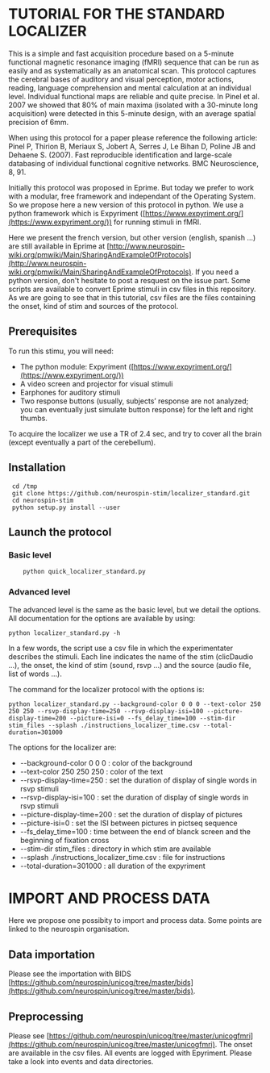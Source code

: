 # TUTORIAL FOR THE STANDARD LOCALIZER


This is a simple and fast acquisition procedure based on a 5-minute functional magnetic resonance imaging (fMRI) sequence that can be run 
as easily and as systematically as an anatomical scan. This protocol captures the cerebral bases of auditory and visual perception, motor 
actions, reading, language comprehension and mental calculation at an individual level. Individual functional maps are reliable and quite 
precise. In Pinel et al. 2007 we showed that 80% of main maxima (isolated with a 30-minute long acquisition) were detected in this 
5-minute design, with an average spatial precision of 6mm. 

When using this protocol for a paper please reference the following article:
Pinel P, Thirion B, Meriaux S, Jobert A, Serres J, Le Bihan D, Poline JB and Dehaene S. (2007). 
Fast reproducible identification and large-scale databasing of individual functional cognitive networks. BMC Neuroscience, 8, 91.

Initially this protocol was proposed in Eprime. But today we prefer to work with a modular, free framework and independant of the Operating System.
So we propose here a new version of this protocol in python. We use a python framework which is Expyriment ([https://www.expyriment.org/](https://www.expyriment.org/))
for running stimuli in fMRI. 

Here we present the french version, but other version (english, spanish ...) are still available in Eprime at [http://www.neurospin-wiki.org/pmwiki/Main/SharingAndExampleOfProtocols](http://www.neurospin-wiki.org/pmwiki/Main/SharingAndExampleOfProtocols).
If you need a python version, don't hesitate to post a resquest on the issue part.
Some scripts are available to convert Eprime stimuli in csv files in this repository. As we are going to see that in this tutorial, csv files 
are the files containing the onset, kind of stim and sources of the protocol.



## Prerequisites

To run this stimu, you will need:

* The python module: Expyriment ([https://www.expyriment.org/](https://www.expyriment.org/))
* A video screen and projector for visual stimuli
* Earphones for auditory stimuli
* Two response buttons (usually, subjects’ response are not analyzed; you can eventually just simulate button response) for the left and right thumbs.

To acquire the localizer we use a TR of 2.4 sec, and try to cover all the brain (except eventually a part of the cerebellum). 


## Installation 

     cd /tmp
     git clone https://github.com/neurospin-stim/localizer_standard.git
     cd neurospin-stim
     python setup.py install --user


## Launch the protocol
### Basic level

        python quick_localizer_standard.py


### Advanced level
The advanced level is the same as the basic level, but we detail the options. All documentation for the options are available by using:

    python localizer_standard.py -h

In a few words, the script use a csv file in which the experimentater describes the stimuli.
Each line indicates the name of the stim (clicDaudio ...), the onset, the kind of stim (sound, rsvp ...) and the source (audio file, list of words ...).

The command for the localizer protocol with the options is:

    python localizer_standard.py --background-color 0 0 0 --text-color 250 250 250 --rsvp-display-time=250 --rsvp-display-isi=100 --picture-display-time=200 --picture-isi=0 --fs_delay_time=100 --stim-dir stim_files --splash ./instructions_localizer_time.csv --total-duration=301000 

The options for the localizer are: 

* --background-color 0 0 0 : color of the background
* --text-color 250 250 250 : color of the text
* --rsvp-display-time=250 : set the duration of display of single words in rsvp stimuli
* --rsvp-display-isi=100 : set the duration of display of single words in rsvp stimuli
* --picture-display-time=200 :  set the duration of display of pictures
* --picture-isi=0 : set the ISI between pictures in pictseq sequence
* --fs_delay_time=100 : time between the end of blanck screen and the beginning of fixation cross
* --stim-dir stim_files : directory in which stim are available
* --splash ./instructions_localizer_time.csv : file for instructions
* --total-duration=301000 : all duration of the expyriment


# IMPORT AND PROCESS DATA
Here we propose one possibity to import and process data.
Some points are linked to the neurospin organisation.

##  Data importation 
Please see the importation with BIDS [https://github.com/neurospin/unicog/tree/master/bids](https://github.com/neurospin/unicog/tree/master/bids).

## Preprocessing
Please see [https://github.com/neurospin/unicog/tree/master/unicogfmri](https://github.com/neurospin/unicog/tree/master/unicogfmri).
The onset are available in the csv files. All events are logged with Epyriment. Please take a look into events and data directories.


